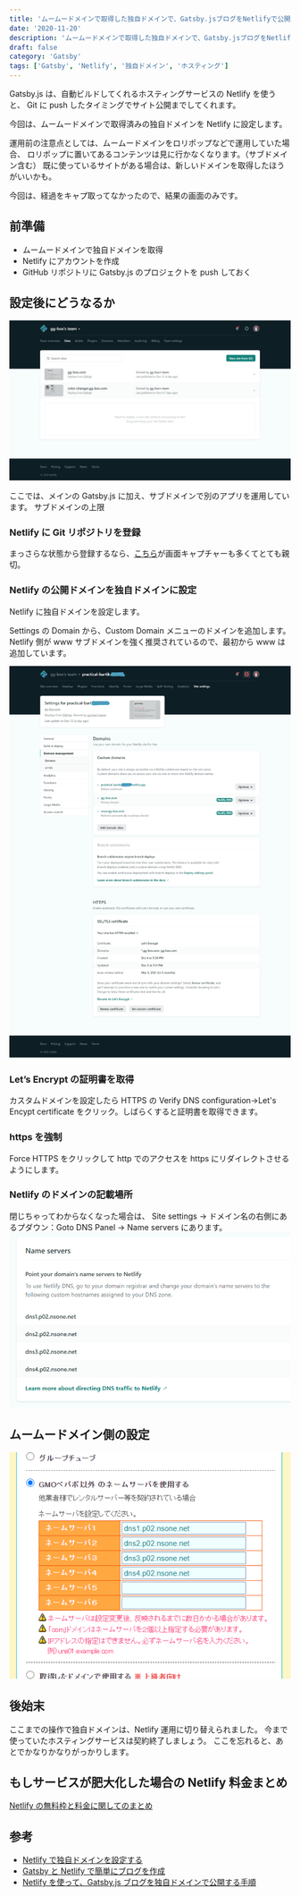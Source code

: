 ```yaml
---
title: 'ムームードメインで取得した独自ドメインで、Gatsby.jsブログをNetlifyで公開する'
date: '2020-11-20'
description: 'ムームードメインで取得した独自ドメインで、Gatsby.jsブログをNetlifyで公開する'
draft: false
category: 'Gatsby'
tags: ['Gatsby', 'Netlify', '独自ドメイン', 'ホスティング']
---
```


Gatsby.js は、自動ビルドしてくれるホスティングサービスの Netlify を使うと、
Git に push したタイミングでサイト公開までしてくれます。

今回は、ムームードメインで取得済みの独自ドメインを Netlify に設定します。

運用前の注意点としては、ムームードメインをロリポップなどで運用していた場合、
ロリポップに置いてあるコンテンツは見に行かなくなります。（サブドメイン含む）
既に使っているサイトがある場合は、新しいドメインを取得したほうがいいかも。

今回は、経過をキャプ取ってなかったので、結果の画面のみです。

## 前準備

- ムームードメインで独自ドメインを取得
- Netlify にアカウントを作成
- GitHub リポジトリに Gatsby.js のプロジェクトを push しておく

## 設定後にどうなるか

![メイン、サブドメインの運用画面](./Netlify/gg-box-sites.png)

ここでは、メインの Gatsby.js に加え、サブドメインで別のアプリを運用しています。
サブドメインの上限

### Netlify に Git リポジトリを登録

まっさらな状態から登録するなら、[こちら](https://0forest.com/gatsby-netlify/)が画面キャプチャーも多くてとても親切。

### Netlify の公開ドメインを独自ドメインに設定

Netlify に独自ドメインを設定します。

Settings の Domain から、Custom Domain メニューのドメインを追加します。
Netlify 側が www サブドメインを強く推奨されているので、最初から www は追加しています。

![ドメイン設定](./Netlify/settings-domain.png)

### Let’s Encrypt の証明書を取得

カスタムドメインを設定したら HTTPS の Verify DNS configuration→Let's Encypt certificate をクリック。しばらくすると証明書を取得できます。

### https を強制

Force HTTPS をクリックして http でのアクセスを https にリダイレクトさせるようにします。

### Netlify のドメインの記載場所

閉じちゃってわからなくなった場合は、
Site settings → ドメイン名の右側にあるプダウン：Goto DNS Panel → Name servers にあります。
![ドメイン設定](./Netlify/dns.png)

## ムームードメイン側の設定

![ドメイン設定](./Netlify/mumu.png)

## 後始末

ここまでの操作で独自ドメインは、Netlify 運用に切り替えられました。
今まで使っていたホスティングサービスは契約終了しましょう。
ここを忘れると、あとでかなりかなりがっかりします。

## もしサービスが肥大化した場合の Netlify 料金まとめ

[Netlify の無料枠と料金に関してのまとめ](https://www.suzu6.net/posts/92-netlify-monthly/)

## 参考

- [Netlify で独自ドメインを設定する](https://www.ravness.com/posts/netlifydomain)
- [Gatsby と Netlify で簡単にブログを作成](https://qiita.com/k-penguin-sato/items/7554e5e7e90aa10ae225)
- [Netlify を使って、Gatsby.js ブログを独自ドメインで公開する手順](https://0forest.com/gatsby-netlify/)

